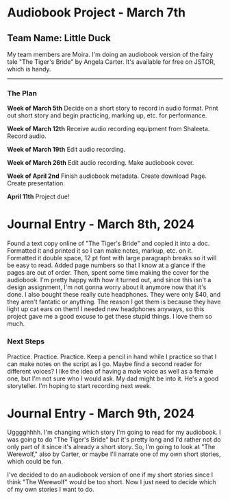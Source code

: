 # Audiobook Project - March 7th
## Team Name: Little Duck

My team members are Moira.
I'm doing an audiobook version of the fairy tale "The Tiger's Bride" by Angela Carter. It's available for free on JSTOR, which is handy.

___

### The Plan
**Week of March 5th**
Decide on a short story to record in audio format.
Print out short story and begin practicing, marking up, etc. for performance.

**Week of March 12th**
Receive audio recording equipment from Shaleeta.
Record audio.

**Week of March 19th**
Edit audio recording.

**Week of March 26th**
Edit audio recording.
Make audiobook cover.

**Week of April 2nd**
Finish audiobook metadata.
Create download Page.
Create presentation.

**April 11th**
Project due!


# Journal Entry - March 8th, 2024

Found a text copy online of "The Tiger's Bride" and copied it into a doc. Formatted it and printed it so I can make notes, markup, etc. on it. Formatted it double space, 12 pt font with large paragraph breaks so it will be easy to read. Added page numbers so that I know at a glance if the pages are out of order.
Then, spent some time making the cover for the audiobook. I'm pretty happy with how it turned out, and since this isn't a design assignment, I'm not gonna worry about it anymore now that it's done.
I also bought these really cute headphones. They were only $40, and they aren't fantatic or anything. The reason I got them is because they have light up cat ears on them! I needed new headphones anyways, so this project gave me a good excuse to get these stupid things. I love them so much.

### Next Steps
Practice. Practice. Practice.
Keep a pencil in hand while I practice so that I can make notes on the script as I go.
Maybe find a second reader for different voices? I like the idea of having a male voice as well as a female one, but I'm not sure who I would ask. My dad might be into it. He's a good storyteller.
I'm hoping to start recording next week.


# Journal Entry - March 9th, 2024
Ugggghhhh. I'm changing which story I'm going to read for my audiobook. I was going to do "The Tiger's Bride" but it's pretty long and I'd rather not do only part of it since it's already a short story. So, I'm going to look at "The Werewolf," also by Carter, or maybe I'll narrate one of my own short stories, which could be fun.

I've decided to do an audiobook version of one if my short stories since I think "The Werewolf" would be too short. Now I just need to decide which of my own stories I want to do.